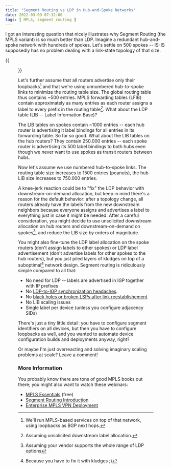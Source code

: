 ```yaml
---
title: "Segment Routing vs LDP in Hub-and-Spoke Networks"
date: 2022-03-09 07:32:00
tags: [ MPLS, segment routing ]
---
```

I got an interesting question that nicely illustrates why Segment Routing (the MPLS variant) is so much better than LDP. Imagine a redundant hub-and-spoke network with hundreds of spokes. Let's settle on 500 spokes -- IS-IS supposedly has no problem dealing with a link-state topology of that size.

{{<figure src="/2022/03/LDP-Hub-Spoke.jpg">}}

Let's further assume that all routers advertise only their loopbacks[^SVC] and that we're using unnumbered hub-to-spoke links to minimize the routing table size. The global routing table thus contains ~500 entries. MPLS forwarding tables (LFIB) contain approximately as many entries as each router assigns a label to every prefix in the routing table[^DUS]. What about the LDP table (LIB -- Label Information Base)?
<!--more-->
The LIB tables on spokes contain ~1000 entries -- each hub router is advertising it label bindings for all entries in its forwarding table. So far so good. What about the LIB tables on the hub routers? They contain 250.000 entries -- each spoke router is advertising its 500 label bindings to both hubs even though we never want to use spokes as transit routers between hubs.

[^SVC]: We'll run MPLS-based services on top of that network, using loopbacks as BGP next hops.

[^DUS]: Assuming unsolicited downstream label allocation.

Now let's assume we use numbered hub-to-spoke links. The routing table size increases to 1500 entries (peanuts), the hub LIB size increases to 750.000 entries.

A knee-jerk reaction could be to "fix" the LDP behavior with downstream-on-demand allocation, but keep in mind there's a reason for the default behavior: after a topology change, all routers already have the labels from the new downstream neighbors because everyone assigns and advertises a label to everything just in case it might be needed. After a careful consideration, you might decide to use unsolicited downstream allocation on hub routers and downstream-on-demand on spokes[^SUP], and reduce the LIB size by orders of magnitude.

[^SUP]: Assuming your vendor supports the whole range of LDP options

You might also fine-tune the LDP label allocation on the spoke routers (don't assign labels to other spokes) or LDP label advertisement (don't advertise labels for other spokes to the hub routers), but you just piled layers of kludges on top of a suboptimal[^KL] network design. Segment routing is ridiculously simple compared to all that:

[^KL]: Because you have to fix it with kludges ;)

* No need for LDP -- labels are advertised in IGP together with IP prefixes
* No [LDP-to-IGP synchronization headaches](/2011/11/ldp-igp-synchronization-in-mpls/).
* No [black holes or broken LSPs after link reestablishement](/2017/08/synchronizing-bgp-and-ospf-or-ospf-and/)
* No LIB scaling issues
* Single label per device (unless you configure adjacency SIDs)

There's just a tiny little detail: you have to configure segment identifiers on all devices, but then you have to configure loopbacks as well, and you wanted to automate device configuration builds and deployments anyway, right?

Or maybe I'm just overreacting and solving imaginary scaling problems at scale? Leave a comment!

### More Information

You probably know there are tons of good MPLS books out there; you might also want to watch these webinars:

* [MPLS Essentials](https://www.ipspace.net/MPLS_Essentials) (free)
* [Segment Routing Introduction](https://www.ipspace.net/Segment_Routing_Introduction)
* [Enterprise MPLS VPN Deployment](https://www.ipspace.net/Enterprise_MPLS_VPN_Deployment)
